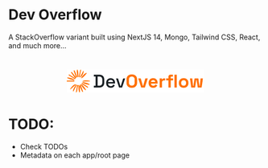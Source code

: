 # Dev Overflow

A StackOverflow variant built using NextJS 14, Mongo, Tailwind CSS, React, and much more...

<h1 align="center">
    <img src="public/assets/images/logo.png"/>
</h1>

# TODO:

- Check TODOs
- Metadata on each app/root page
